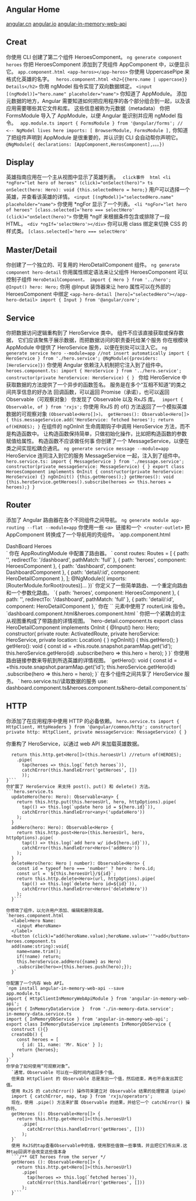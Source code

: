 ## Angular Home
[angular.cn](https://angular.cn/)
[angular.io](https://angular.io/)
[angular-in-memory-web-api](https://www.npmjs.com/package/angular-in-memory-web-api)
## Creat
你使用 CLI 创建了第二个组件 HeroesComponent。
    `ng generate component heroes`
你把 HeroesComponent 添加到了壳组件 AppComponent 中，以便显示它。
  `app.component.html <app-heros></app-heros>`
你使用 UppercasePipe 来格式化英雄的名字。
  ` heros.component.html <h2>{{hero.name | uppercase}} Details</h2>`
你用 ngModel 指令实现了双向数据绑定。
  `<input [(ngModel)]="hero.name" placeholder="name">`
你知道了 AppModule。
  添加元数据的地方，Angular 需要知道如何把应用程序的各个部分组合到一起，以及该应用需要哪些其它文件和库。 这些信息被称为元数据（metadata）
你把 FormsModule 导入了 AppModule，以便 Angular 能识别并应用 ngModel 指令。
 ` app.module.ts import { FormsModule } from '@angular/forms'; // <-- NgModel lives here
  imports: [
    BrowserModule,
    FormsModule
  ],`
你知道了把组件声明到 AppModule 是很重要的，并认识到 CLI 会自动帮你声明它。
  `@NgModule({ declarations: [AppComponent,HerosComponent],。。。})`
 

## Display
英雄指南应用在一个主从视图中显示了英雄列表。
 ` click事件  html <li *ngFor="let hero of heroes" (click)="onSelect(hero)">
            ts onSelect(hero: Hero): void {this.selectedHero = hero;}`
用户可以选择一个英雄，并查看该英雄的详情。
  `<input [(ngModel)]="selectedHero.name" placeholder="name">`
你使用 *ngFor 显示了一个列表。
  `<li *ngFor="let hero of heroes" [class.selected]='hero === selectHero' (click)="onSelect(hero)">`
你使用 *ngIf 来根据条件包含或排除了一段 HTML。
  `<div *ngIf='selectHero'></div>`
你可以用 class 绑定来切换 CSS 的样式类。
  `[class.selected]='hero === selectHero' `


## Master/Detail
你创建了一个独立的、可复用的 HeroDetailComponent 组件。
  `ng generate component hero-detail`
你用属性绑定语法来让父组件 HeroesComponent 可以控制子组件 `HeroDetailComponent。
  import { Hero } from '../hero';
  @Input() hero: Hero;`
你用 @Input 装饰器来让 hero 属性可以在外部的 HeroesComponent 中绑定
 ` <app-hero-detail [hero]="selectedHero"></app-hero-detail>
  import { Input } from '@angular/core';
`

## Service
你把数据访问逻辑重构到了 HeroService 类中。
  组件不应该直接获取或保存数据， 它们应该聚焦于展示数据，而把数据访问的职责委托给某个服务
你在根模块 AppModule 中提供了 HeroService 服务，以便在别处可以注入它。
  `ng generate service hero --module=app //not insert automatically
  import { HeroService } from './hero.service';
  @NgModule({providers: [HeroService]})`
你使用 Angular 依赖注入机制把它注入到了组件中。
  `heroes.component.ts: import { HeroService } from '../hero.service';
  constructor(private heroService: HeroService) { } `
你给 HeroService 中获取数据的方法提供了一个异步的函数签名。
  服务是在多个“互相不知道”的类之间共享信息的好办法
  回调函数，可以返回 Promise（承诺），也可以返回 Observable（可观察对象）
你发现了 Observable 以及 RxJS 库。
 ` import { Observable, of } from 'rxjs';`
你使用 RxJS 的 of() 方法返回了一个模拟英雄数据的可观察对象 `(Observable<Hero[]>)。
  getHeroes(): Observable<Hero[]> {
    this.messageService.add('HeroService: fetched heroes');
    return of(HEROES);
  }`
在组件的 ngOnInit 生命周期钩子中调用 HeroService 方法，而不是构造函数中。
  让构造函数保持简单，只做初始化操作，比如把构造函数的参数赋值给属性。 构造函数不应该做任何事
你创建了一个 MessageService，以便在类之间实现松耦合通讯。
  `ng generate service message --module=app`
  HeroService 连同注入到它的服务 MessageService 一起，注入到了组件中。
  `hero.service.ts: import { MessageService } from './message.service';
  constructor(private messageService: MessageService) { }
  export class HeroesComponent implements OnInit {
    constructor(private heroService: HeroService) {}
    ngOnInit() {this.getHeroes();}
    getHeroes(): void {this.heroService.getHeroes().subscribe(heroes => this.heroes = heroes);}
  }`


## Router
添加了 Angular 路由器在各个不同组件之间导航。
  `ng generate module app-routing --flat --module=app`
你使用一些 `<a> `链接和一个` <router-outlet>` 把 AppComponent 转换成了一个导航用的壳组件。
  `app.component.html
  <nav>
      <a routerLink="/dashboard">DashBoard</a>
      <a routerLink="/heroes">Heroes</a>
  </nav>
  <router-outlet></router-outlet>`
你在 AppRoutingModule 中配置了路由器。
 ` const routes: Routes = [
    { path: '', redirectTo: '/dashboard', pathMatch: 'full' },
    { path: 'heroes', component: HeroesComponent },
    { path: 'dashboard', component: DashboardComponent },
    { path: 'detail/:id', component: HeroDetailComponent },
  ];
  @NgModule({
    imports: [RouterModule.forRoot(routes)]...
  })`
你定义了一些简单路由、一个重定向路由和一个参数化路由。
  `{ path: 'heroes', component: HeroesComponent },
  { path: '', redirectTo: '/dashboard', pathMatch: 'full' },
  { path: 'detail/:id', component: HeroDetailComponent },`
你在 `<a>` 元素中使用了 routerLink 指令。
  `dashboard.component.html&heroes.component.html 
  <a routerLink="/detail/{{hero.id}}">`
你把一个紧耦合的主从视图重构成了带路由的详情视图。
  `hero-detail.component.ts
  export class HeroDetailComponent implements OnInit {
    @Input() hero: Hero;
    constructor(
      private route: ActivatedRoute,
      private heroService: HeroService,
      private location: Location) { }
    ngOnInit() {
      this.getHero();
    }
    getHero(): void {
      const id = +this.route.snapshot.paramMap.get('id');
      this.heroService.getHero(id)
        .subscribe(hero => this.hero = hero);
    }
  }`
你使用路由链接参数来导航到所选英雄的详情视图。
  `getHero(): void {
    const id = +this.route.snapshot.paramMap.get('id');
    this.heroService.getHero(id)
      .subscribe(hero => this.hero = hero);
  }`
在多个组件之间共享了 HeroService 服务。
 ` hero.service.ts//读取数据的服务
  use: dashboard.component.ts&heroes.component.ts&hero-detail.component.ts`


## HTTP
你添加了在应用程序中使用 HTTP 的必备依赖。
`hero.service.ts
import { HttpClient, HttpHeaders } from '@angular/common/http';
constructor(
  private http: HttpClient,
  private messageService: MessageService) { }`

你重构了 HeroService，以通过 web API 来加载英雄数据。
```getHeroes(): Observable<Hero[]> {
  return this.http.get<Hero[]>(this.heroesUrl) //return of(HEROES);
    .pipe(
      tap(heroes => this.log(`fetch heroes`)),
      catchError(this.handleError('getHeroes', [])
      ));
}```
你扩展了 HeroService 来支持 post()、put() 和 delete() 方法。
```hero.service.ts 
  updateHero(hero: Hero): Observable<any> {
    return this.http.put(this.heroesUrl, hero, httpOptions).pipe(
      tap(() => this.log(`update hero id = ${hero.id}`)),
      catchError(this.handleError<any>('updateHero'))
    );
  }
  addHero(hero: Hero): Observable<Hero> {
    return this.http.post<Hero>(this.heroesUrl, hero, httpOptions).pipe(
      tap(() => this.log(`add hero w/ id=${hero.id}`)),
      catchError(this.handleError<Hero>('addHero'))
    );
  }
  deleteHero(hero: Hero | number): Observable<Hero> {
    const id = typeof hero === 'number' ? hero : hero.id;
    const url = `${this.heroesUrl}/${id}`;
    return this.http.delete<Hero>(url, httpOptions).pipe(
      tap(() => this.log(`delete hero id=${id}`)),
      catchError(this.handleError<Hero>('deleteHero'))
    );
  }```

你修改了组件，以允许用户添加、编辑和删除英雄。
`heroes.component.html
  <label>Hero Name:
    <input #heroName> 
  </label>
  <button (click)="add(heroName.value);heroName.value=''">add</button>
heroes.component.ts 
  add(name:string):void{
    name=name.trim();
    if(!name) return;
    this.heroService.addHero({name} as Hero)
    .subscribe(hero=>{this.heroes.push(hero);});
  }`

你配置了一个内存 Web API。
`npm install angular-in-memory-web-api --save
app.module.ts
import { HttpClientInMemoryWebApiModule } from 'angular-in-memory-web-api';
import { InMemoryDataService }  from './in-memory-data.service';
in-memory-data.service.ts
import { InMemoryDbService } from 'angular-in-memory-web-api';
export class InMemoryDataService implements InMemoryDbService {
  construct (){}
  createDb() {
    const heroes = [
      { id: 11, name: 'Mr. Nice' } ];
    return {heroes};
  }
}`
你学会了如何使用“可观察对象”。
  `通常，Observable 可以在一段时间内返回多个值。 
  但来自 HttpClient 的 Observable 总是发出一个值，然后结束，再也不会发出其它值。
  使用 RxJS 的 catchError() 操作符来建立对 Observable 结果的处理管道（pipe）
  import { catchError, map, tap } from 'rxjs/operators';
  现在，使用 .pipe() 方法来扩展 Observable 的结果，并给它一个 catchError() 操作符。
  getHeroes (): Observable<Hero[]> {
    return this.http.get<Hero[]>(this.heroesUrl)
      .pipe(
        catchError(this.handleError('getHeroes', []))
      );
  }`
  使用 RxJS的tap查看Observable中的值，使用那些值做一些事情，并且把它们传出来.这种tap回调不会改变这些值本身
  ```/** GET heroes from the server */
  getHeroes (): Observable<Hero[]> {
    return this.http.get<Hero[]>(this.heroesUrl)
      .pipe(
        tap(heroes => this.log(`fetched heroes`)),
        catchError(this.handleError('getHeroes', []))
      );
  }```